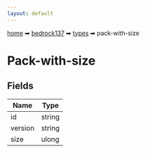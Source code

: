 ```yaml
---
layout: default
---
```


[home](/) ➡ [bedrock137](/protocol/bedrock137) ➡ [types](/protocol/bedrock137/types) ➡ pack-with-size

# Pack-with-size

## Fields

Name | Type
---|---
id | string
version | string
size | ulong

